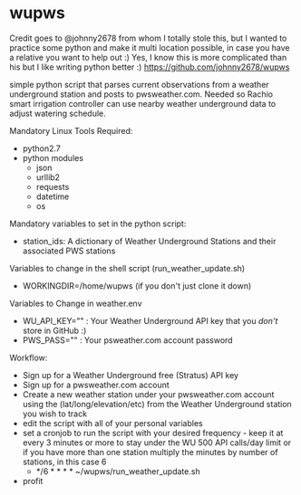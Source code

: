 # wupws
Credit goes to @johnny2678 from whom I totally stole this, but I wanted to practice some python and make it multi
location possible, in case you have a relative you want to help out :) Yes, I know this is more complicated than his
but I like writing python better :)
https://github.com/johnny2678/wupws

simple python script that parses current observations from a weather underground station and posts to pwsweather.com.  Needed so Rachio smart irrigation controller can use nearby weather underground data to adjust watering schedule.

Mandatory Linux Tools Required:
- python2.7
- python modules
  - json
  - urllib2
  - requests
  - datetime
  - os

Mandatory variables to set in the python script:
- station_ids: A dictionary of Weather Underground Stations and their associated PWS stations

Variables to change in the shell script (run_weather_update.sh)
- WORKINGDIR=/home/wupws  (if you don't just clone it down)

Variables to Change in weather.env
- WU_API_KEY="" : Your Weather Underground API key that you *don't* store in GitHub :)
- PWS_PASS="" : Your psweather.com account password

Workflow:
- Sign up for a Weather Underground free (Stratus) API key
- Sign up for a pwsweather.com account
- Create a new weather station under your pwsweather.com account using the (lat/long/elevation/etc) from the Weather Underground station you wish to track
- edit the script with all of your personal variables
- set a cronjob to run the script with your desired frequency - keep it at every 3 minutes or more to stay under the WU 500 API calls/day limit
 or if you have more than one station multiply the minutes by number of stations, in this case 6
     - */6 * * * * ~/wupws/run_weather_update.sh
- profit
